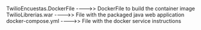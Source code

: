 TwilioEncuestas.DockerFile ---->> DockerFile to build the container image 
TwilioLibrerias.war        ---->> File with the packaged java web application
docker-compose.yml         ---->> File with the docker service instructions
